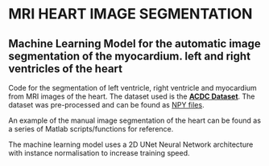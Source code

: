 # MRI HEART IMAGE SEGMENTATION
## Machine Learning Model for the automatic image segmentation of the myocardium. left and right ventricles of the heart

Code for the segmentation of left ventricle, right ventricle and myocardium from MRI images of the heart. 
The dataset used is the [**ACDC Dataset**](https://www.creatis.insa-lyon.fr/Challenge/acdc/).
The dataset was pre-processed and can be found as [NPY files]( [https://drive.google.com/drive/folders/1ajiGTrYsDYRGzsjKXaW9QSvwwrHouGmP?usp=sharing](https://drive.google.com/drive/folders/1ajiGTrYsDYRGzsjKXaW9QSvwwrHouGmP?usp=sharing)).

An example of the manual image segmentation of the heart can be found as a series of Matlab scripts/functions for reference.

The machine learning model uses a 2D UNet Neural Network architecture with instance normalisation to increase training speed.

